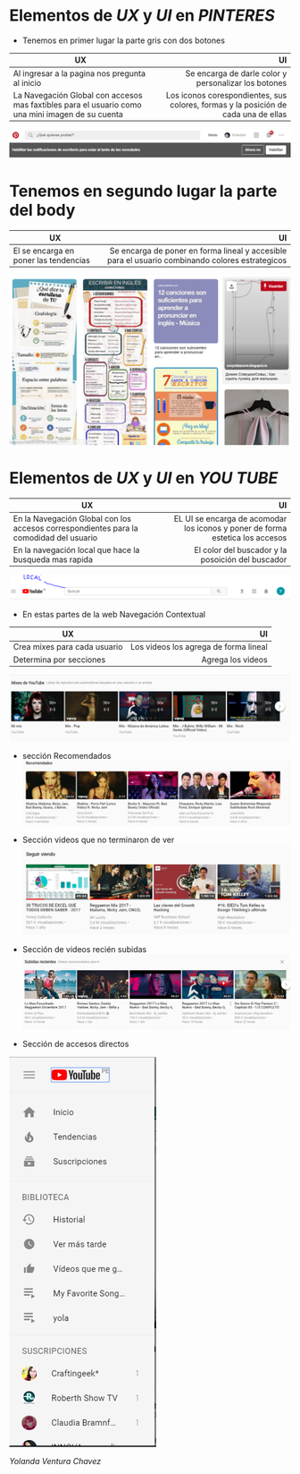 
# Elementos de *UX* y *UI* en *PINTERES*

* Tenemos en primer lugar la parte gris con dos botones  

|   UX     |     UI |
| ---------|-------:|
|Al ingresar a la pagina nos pregunta al inicio |Se encarga de darle color y personalizar los botones     |
| La Navegación Global  con accesos mas faxtibles para el usuario como una mini imagen de su cuenta  |Los iconos corespondientes, sus colores, formas y la posición de cada una de ellas|
![texto](assets/images/capture.PNG)

# Tenemos en segundo lugar la parte del body

|   UX     |     UI |
| ---------|-------:|
| El se encarga en poner las tendencias| Se encarga de poner en forma lineal y accesible para el usuario combinando colores estrategicos|
![texto](assets/images/cap1.PNG)

#  Elementos de *UX* y *UI* en *YOU TUBE*

|   UX         |         UI |
| -------------|-----------:|
| En la Navegación Global con los accesos correspondientes para la comodidad del usuario|EL UI se encarga de acomodar los iconos y poner de forma estetica los accesos |
| En la navegación local que hace la busqueda mas rapida |El color del buscador y la posoición del buscador|
![texto](assets/images/cap2.PNG)

* En estas partes de la web Navegación Contextual

|   UX     |     UI |
| ---------|-------:|
| Crea mixes para cada usuario|Los videos los agrega de forma lineal|
|Determina por secciones| Agrega los videos|
![texto](assets/images/cap3.PNG)

* sección Recomendados
![texto](assets/images/cap4.PNG)

* Sección videos que no terminaron de ver
![texto](assets/images/cap5.PNG)

* Sección de videos recién subidas
![texto](assets/images/cap6.PNG)

* Sección de accesos directos 

![texto](assets/images/cap7.PNG)

*Yolanda Ventura Chavez*